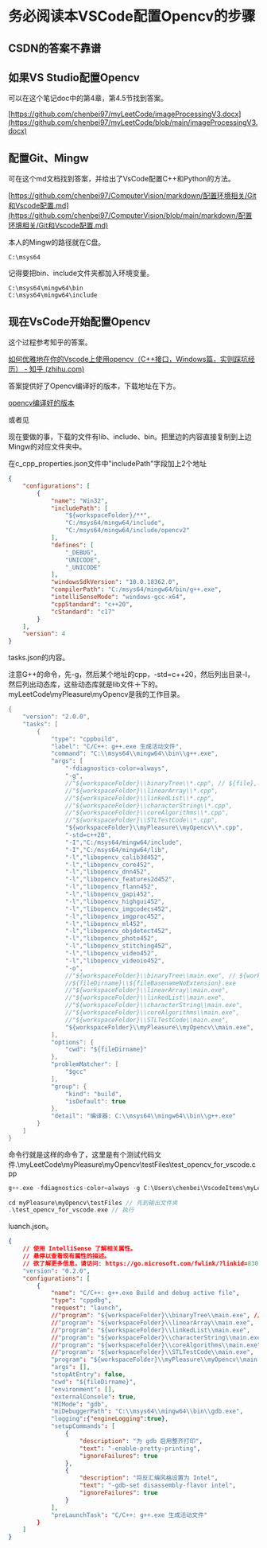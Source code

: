 # 务必阅读本VSCode配置Opencv的步骤

## CSDN的答案不靠谱

## 如果VS Studio配置Opencv

可以在这个笔记doc中的第4章，第4.5节找到答案。

[https://github.com/chenbei97/myLeetCode/imageProcessingV3.docx](https://github.com/chenbei97/myLeetCode/blob/main/imageProcessingV3.docx)

## 配置Git、Mingw

可在这个md文档找到答案，并给出了VsCode配置C++和Python的方法。

[https://github.com/chenbei97/ComputerVision/markdown/配置环境相关/Git和Vscode配置.md](https://github.com/chenbei97/ComputerVision/blob/main/markdown/配置环境相关/Git和Vscode配置.md)

本人的Mingw的路径就在C盘。

```
C:\msys64
```

记得要把bin、include文件夹都加入环境变量。

```
C:\msys64\mingw64\bin
C:\msys64\mingw64\include
```

## 现在VsCode开始配置Opencv

这个过程参考知乎的答案。

[如何优雅地在你的Vscode上使用opencv（C++接口，Windows篇，实则踩坑经历） - 知乎 (zhihu.com)](https://zhuanlan.zhihu.com/p/402378383?utm_source=wechat_session&utm_medium=social&utm_oi=1173235761410818048&utm_campaign=shareopn)

答案提供好了Opencv编译好的版本，下载地址在下方。

[opencv编译好的版本](https://gitee.com/kirigaya/opencv_built_by_gcc_on_-windows)

或者见

现在要做的事，下载的文件有lib、include、bin。把里边的内容直接复制到上边Mingw的对应文件夹中。

在c_cpp_properties.json文件中"includePath"字段加上2个地址

```json
{
    "configurations": [
        {
            "name": "Win32",
            "includePath": [
                "${workspaceFolder}/**",
                "C:/msys64/mingw64/include",
                "C:/msys64/mingw64/include/opencv2"
            ],
            "defines": [
                "_DEBUG",
                "UNICODE",
                "_UNICODE"
            ],
            "windowsSdkVersion": "10.0.18362.0",
            "compilerPath": "C:/msys64/mingw64/bin/g++.exe",
            "intelliSenseMode": "windows-gcc-x64",
            "cppStandard": "c++20",
            "cStandard": "c17"
        }
    ],
    "version": 4
}
```

tasks.json的内容。

注意G++的命令，先-g，然后某个地址的cpp，-std=c++20，然后列出目录-I，然后列出动态库，这些动态库就是lib文件＋下的。myLeetCode\myPleasure\\myOpencv是我的工作目录。

```c++
{
    "version": "2.0.0",
    "tasks": [
        {
            "type": "cppbuild",
            "label": "C/C++: g++.exe 生成活动文件",
            "command": "C:\\msys64\\mingw64\\bin\\g++.exe",
            "args": [
                "-fdiagnostics-color=always",
                "-g",
                //"${workspaceFolder}\\binaryTree\\*.cpp", // ${file},可以构建多个cpp文件而不是单个
                //"${workspaceFolder}\\linearArray\\*.cpp",
                //"${workspaceFolder}\\linkedList\\*.cpp",
                //"${workspaceFolder}\\characterString\\*.cpp",
                //"${workspaceFolder}\\coreAlgorithms\\*.cpp",
                //"${workspaceFolder}\\STLTestCode\\*.cpp",
                "${workspaceFolder}\\myPleasure\\myOpencv\\*.cpp",
                "-std=c++20",
                "-I","C:/msys64/mingw64/include",
                "-I","C:/msys64/mingw64/lib",
                "-l","libopencv_calib3d452",
                "-l","libopencv_core452",
                "-l","libopencv_dnn452",
                "-l","libopencv_features2d452",
                "-l","libopencv_flann452",
                "-l","libopencv_gapi452",
                "-l","libopencv_highgui452",
                "-l","libopencv_imgcodecs452",
                "-l","libopencv_imgproc452",
                "-l","libopencv_ml452",
                "-l","libopencv_objdetect452",
                "-l","libopencv_photo452",
                "-l","libopencv_stitching452",
                "-l","libopencv_video452",
                "-l","libopencv_videoio452",
                "-o",
                //"${workspaceFolder}\\binaryTree\\main.exe", // ${workspaceFolder}\\myProgram.exe 可以替换为硬编码名
                //${fileDirname}\\${fileBasenameNoExtension}.exe
                //"${workspaceFolder}\\linearArray\\main.exe",
                //"${workspaceFolder}\\linkedList\\main.exe",
                //"${workspaceFolder}\\characterString\\main.exe",
                //"${workspaceFolder}\\coreAlgorithms\\main.exe",
                //"${workspaceFolder}\\STLTestCode\\main.exe",
                "${workspaceFolder}\\myPleasure\\myOpencv\\main.exe",
            ],
            "options": {
                "cwd": "${fileDirname}"
            },
            "problemMatcher": [
                "$gcc"
            ],
            "group": {
                "kind": "build",
                "isDefault": true
            },
            "detail": "编译器: C:\\msys64\\mingw64\\bin\\g++.exe"
        }
    ]
}
```

命令行就是这样的命令了，这里是有个测试代码文件.\myLeetCode\myPleasure\myOpencv\testFiles\test_opencv_for_vscode.cpp

```c++
g++.exe -fdiagnostics-color=always -g C:\Users\chenbei\VscodeItems\myLeetCode\myPleasure\myOpencv\testFiles\*.cpp -std=c++20 -I C:/msys64/mingw64/include -I C:/msys64/mingw64/lib -l libopencv_calib3d452 -l libopencv_core452 -l libopencv_dnn452 -l libopencv_features2d452 -l libopencv_flann452 -l libopencv_gapi452 -l libopencv_highgui452 -l libopencv_imgcodecs452 -l libopencv_imgproc452 -l libopencv_ml452 -l libopencv_objdetect452 -l libopencv_photo452 -l libopencv_stitching452 -l libopencv_video452 -l libopencv_videoio452 -o C:\Users\chenbei\VscodeItems\myLeetCode\myPleasure\myOpencv\testFiles\test_opencv_for_vscode.exe // 编译命令
    
cd myPleasure\myOpencv\testFiles // 先到输出文件夹
.\test_opencv_for_vscode.exe // 执行
```

luanch.json。

```json
{
    // 使用 IntelliSense 了解相关属性。 
    // 悬停以查看现有属性的描述。
    // 欲了解更多信息，请访问: https://go.microsoft.com/fwlink/?linkid=830387
    "version": "0.2.0",
    "configurations": [
        {
            "name": "C/C++: g++.exe Build and debug active file",
            "type": "cppdbg",
            "request": "launch",
            //"program": "${workspaceFolder}\\binaryTree\\main.exe", // ${fileDirname}\\${fileBasenameNoExtension}.exe
            //"program": "${workspaceFolder}\\linearArray\\main.exe",
            //"program": "${workspaceFolder}\\linkedList\\main.exe",
            //"program": "${workspaceFolder}\\characterString\\main.exe",
            //"program": "${workspaceFolder}\\coreAlgorithms\\main.exe",
            //"program": "${workspaceFolder}\\STLTestCode\\main.exe",
            "program": "${workspaceFolder}\\myPleasure\\myOpencv\\main.exe",
            "args": [],
            "stopAtEntry": false,
            "cwd": "${fileDirname}",
            "environment": [],
            "externalConsole": true,
            "MIMode": "gdb",
            "miDebuggerPath": "C:\\msys64\\mingw64\\bin\\gdb.exe",
            "logging":{"engineLogging":true},
            "setupCommands": [
                {
                    "description": "为 gdb 启用整齐打印",
                    "text": "-enable-pretty-printing",
                    "ignoreFailures": true
                },
                {
                    "description": "将反汇编风格设置为 Intel",
                    "text": "-gdb-set disassembly-flavor intel",
                    "ignoreFailures": true
                }
            ],
            "preLaunchTask": "C/C++: g++.exe 生成活动文件"
        }
    ]
}
```

